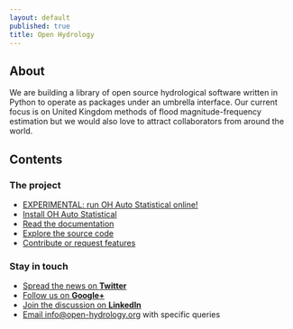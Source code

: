 ```yaml
---
layout: default
published: true
title: Open Hydrology
---
```


## About

We are building a library of open source hydrological software written in Python to operate as packages under an umbrella interface. Our current focus is on United Kingdom methods of flood magnitude-frequency estimation but we would also love to attract collaborators from around the world.

## Contents

### The project

 * <a href="https://auto-stat.open-hydrology.org" target="_blank">EXPERIMENTAL: run OH Auto Statistical online!</a>
 * <a href="http://docs.open-hydrology.org/projects/oh-auto-statistical/en/stable/installation.html" target="_blank">Install OH Auto Statistical</a>
 * <a href="http://docs.open-hydrology.org/" title="Open Hydrology documentation on read the docs" target="_blank">Read the documentation</a>
 * <a href="https://github.com/OpenHydrology/" title="Open Hydrology on GitHub" target="_blank">Explore the source code</a>
 * <a href="https://github.com/OpenHydrology/" title="Open Hydrology on GitHub" target="_blank">Contribute or request features</a>
 
### Stay in touch
 
 * <a href="http://www.twitter.com/OpenHydrology" title="Open Hydrology Twitter page" target="_blank">Spread the news on <b>Twitter</b></a>
 * <a href="http://plus.google.com/101071121065952274778" title="Open Hydrology Google+ group" target="_blank">Follow us on <b>Google+</b></a>
 * <a href="http://www.linkedin.com/company/open-hydrology" title="Open Hydrology LinkedIn page" target="_blank">Join the discussion on <b>LinkedIn</b></a>
 * <a href="mailto:info@open-hydrology.org" title="info@open-hydrology.org" target="_blank">Email info@open-hydrology.org with specific queries</a>
